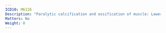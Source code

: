 ```yaml
---
ICD10: M6126
Description: "Paralytic calcification and ossification of muscle: Lower leg"
Matters: No
Weight: 0
---
```

